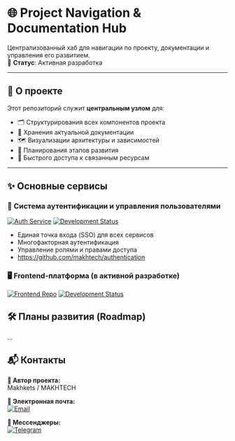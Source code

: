 # 🌐 Project Navigation & Documentation Hub

Централизованный хаб для навигации по проекту, документации и управления его развитием.  
🚀 **Статус**: Активная разработка

---

## 📌 О проекте

Этот репозиторий служит **центральным узлом** для:
- 🗂 Структурирования всех компонентов проекта
- 📄 Хранения актуальной документации
- 🗺 Визуализации архитектуры и зависимостей
- 📅 Планирования этапов развития
- 🔗 Быстрого доступа к связанным ресурсам

---

## ✨ Основные сервисы

### 🔐 Система аутентификации и управления пользователями
[![Auth Service](https://img.shields.io/badge/🚪_SSO_Сервис-4A154B?logo=openid)](https://github.com/makhtech/authentication) [![Development Status](https://img.shields.io/badge/🚦_Статус-разработке-FFBF00)](https://github.com/makhtech/frontend/)
- Единая точка входа (SSO) для всех сервисов
- Многофакторная аутентификация
- Управление ролями и правами доступа
- https://github.com/makhtech/authentication


### 🖥 Frontend-платформа (в активной разработке)
[![Frontend Repo](https://img.shields.io/badge/🚧_Фронтенд-3178C6?logo=react)](https://github.com/makhtech/frontend)
[![Development Status](https://img.shields.io/badge/🚦_Статус-разработке-FFBF00)](https://github.com/makhtech/frontend/)



## 🛠 Планы развития (Roadmap)
...


## 📬 Контакты

**👤 Автор проекта:**  
Makhkets / MAKHTECH  

**📧 Электронная почта:**  
[![Email](https://img.shields.io/badge/📨_Связь_через_почту-EA4335?logo=gmail&logoColor=white)](mailto:makhkets@gmail.com)  

**💬 Мессенджеры:**  
[![Telegram](https://img.shields.io/badge/📢_Telegram-26A5E4?logo=telegram)](https://makhkets.t.me/)  

